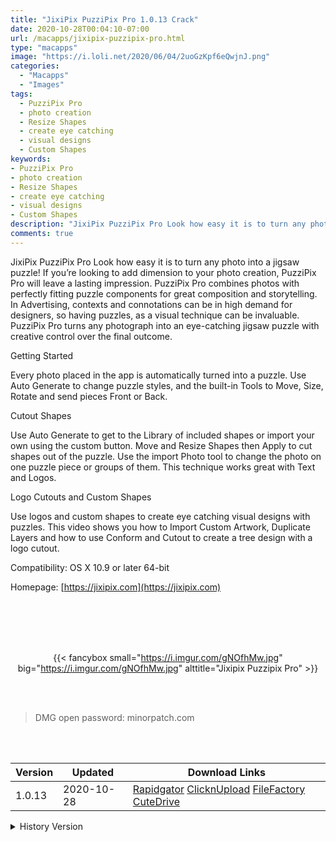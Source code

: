 ```yaml
---
title: "JixiPix PuzziPix Pro 1.0.13 Crack"
date: 2020-10-28T00:04:10-07:00
url: /macapps/jixipix-puzzipix-pro.html
type: "macapps"
image: "https://i.loli.net/2020/06/04/2uoGzKpf6eQwjnJ.png"
categories:
  - "Macapps"
  - "Images"
tags:
  - PuzziPix Pro
  - photo creation
  - Resize Shapes
  - create eye catching
  - visual designs
  - Custom Shapes
keywords:
- PuzziPix Pro
- photo creation
- Resize Shapes
- create eye catching
- visual designs
- Custom Shapes
description: "JixiPix PuzziPix Pro Look how easy it is to turn any photo into a jigsaw puzzle! If you’re looking to add dimension to your photo creation, PuzziPix Pro will leave a lasting impression"
comments: true
---
```


JixiPix PuzziPix Pro Look how easy it is to turn any photo into a jigsaw puzzle! If you’re looking to add dimension to your photo creation, PuzziPix Pro will leave a lasting impression. PuzziPix Pro combines photos with perfectly fitting puzzle components for great composition and storytelling. In Advertising, contexts and connotations can be in high demand for designers, so having puzzles, as a visual technique can be invaluable. PuzziPix Pro turns any photograph into an eye-catching jigsaw puzzle with creative control over the final outcome.

Getting Started

Every photo placed in the app is automatically turned into a puzzle. Use Auto Generate to change puzzle styles, and the built-in Tools to Move, Size, Rotate and send pieces Front or Back.

Cutout Shapes

Use Auto Generate to get to the Library of included shapes or import your own using the custom button. Move and Resize Shapes then Apply to cut shapes out of the puzzle. Use the import Photo tool to change the photo on one puzzle piece or groups of them. This technique works great with Text and Logos.

Logo Cutouts and Custom Shapes

Use logos and custom shapes to create eye catching visual designs with puzzles. This video shows you how to Import Custom Artwork, Duplicate Layers and how to use Conform and Cutout to create a tree design with a logo cutout.



Compatibility: OS X 10.9 or later 64-bit

Homepage: [https://jixipix.com](https://jixipix.com)

<br/>
<br/>
<script async src="https://pagead2.googlesyndication.com/pagead/js/adsbygoogle.js"></script>
<ins class="adsbygoogle"
     style="display:block; text-align:center;"
     data-ad-layout="in-article"
     data-ad-format="fluid"
     data-ad-client="ca-pub-8746275014476192"
     data-ad-slot="5144997159"></ins>
<script>
     (adsbygoogle = window.adsbygoogle || []).push({});
</script>
<br/>
<br/>


<center>

{{< fancybox small="https://i.imgur.com/gNOfhMw.jpg" big="https://i.imgur.com/gNOfhMw.jpg" alttitle="Jixipix Puzzipix Pro" >}}

</center>

<br/>
<br/>


> DMG open password: minorpatch.com

<br/>

<br/>
<div id="history_version" class="history_version">

| Version | Updated | Download Links |
| ---- | ---- | ---- |
| 1.0.13 | 2020-10-28 | [Rapidgator](https://ouo.io/219gZN)   [ClicknUpload](https://ouo.io/oKccx4)   [FileFactory](https://ouo.io/IH4XMc)   [CuteDrive](https://ouo.io/iqAnBT) |
<details>
<summary>History Version</summary>

| Version | Updated | Download Links |
| ---- | ---- | ---- |
| 1.0.12 | 2020-07-09 | [UsersCloud](https://ouo.io/S8gCGg)   [ClicknUpload](https://ouo.io/IXxZ8M)   [FileFactory](https://ouo.io/wLf0Ve)   [CuteDrive](https://ouo.io/rb2N2O6) |
| 1.0.10 | 2020-06-04 | [UsersCloud](https://ouo.io/zL0gHL)   [ClicknUpload](https://ouo.io/fagVJq)   [FileFactory](https://ouo.io/4idu6a)   [CuteDrive](https://ouo.io/ddqX8p) |
</details>

</div>

